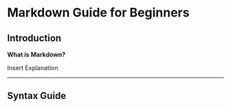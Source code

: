 # Markdown Guide for Beginners

## Introduction
**What is Markdown?**

Insert Explanation

---

## Syntax Guide

